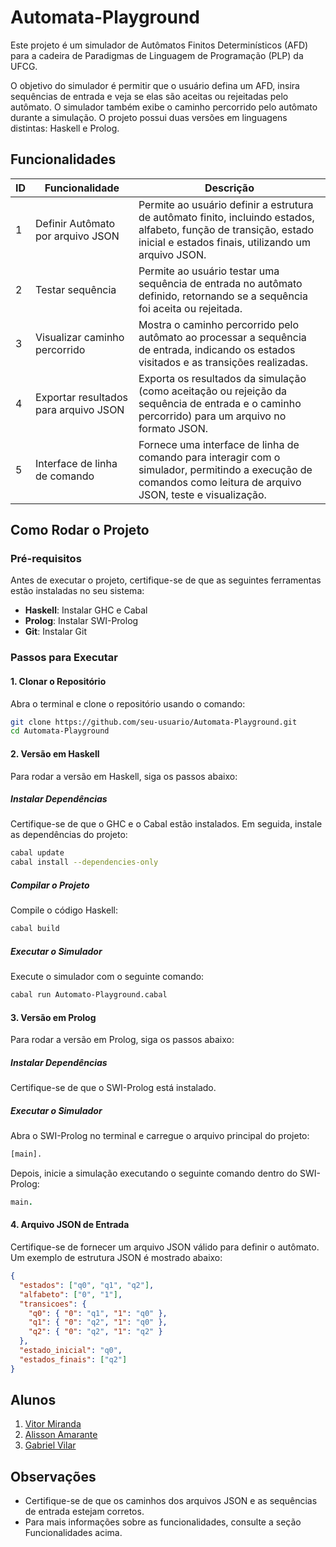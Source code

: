 # Automata-Playground

Este projeto é um simulador de Autômatos Finitos Determinísticos (AFD) para a cadeira de Paradigmas de Linguagem de Programação (PLP) da UFCG.

O objetivo do simulador é permitir que o usuário defina um AFD, insira sequências de entrada e veja se elas são aceitas ou rejeitadas pelo autômato. O simulador também exibe o caminho percorrido pelo autômato durante a simulação. O projeto possui duas versões em linguagens distintas: Haskell e Prolog.

## Funcionalidades

| ID | Funcionalidade | Descrição |
|----|--------------|-------------|
| 1 | Definir Autômato por arquivo JSON | Permite ao usuário definir a estrutura de autômato finito, incluindo estados, alfabeto, função de transição, estado inicial e estados finais, utilizando um arquivo JSON. |
| 2 | Testar sequência | Permite ao usuário testar uma sequência de entrada no autômato definido, retornando se a sequência foi aceita ou rejeitada. |
| 3 | Visualizar caminho percorrido | Mostra o caminho percorrido pelo autômato ao processar a sequência de entrada, indicando os estados visitados e as transições realizadas. |
| 4 | Exportar resultados para arquivo JSON | Exporta os resultados da simulação (como aceitação ou rejeição da sequência de entrada e o caminho percorrido) para um arquivo no formato JSON. |
| 5 | Interface de linha de comando | Fornece uma interface de linha de comando para interagir com o simulador, permitindo a execução de comandos como leitura de arquivo JSON, teste e visualização. |

## Como Rodar o Projeto

### Pré-requisitos

Antes de executar o projeto, certifique-se de que as seguintes ferramentas estão instaladas no seu sistema:

- **Haskell**: Instalar GHC e Cabal
- **Prolog**: Instalar SWI-Prolog
- **Git**: Instalar Git

### Passos para Executar

#### 1. Clonar o Repositório

Abra o terminal e clone o repositório usando o comando:

```sh
git clone https://github.com/seu-usuario/Automata-Playground.git
cd Automata-Playground
```

#### 2. Versão em Haskell

Para rodar a versão em Haskell, siga os passos abaixo:

##### Instalar Dependências

Certifique-se de que o GHC e o Cabal estão instalados. Em seguida, instale as dependências do projeto:

```sh
cabal update
cabal install --dependencies-only
```

##### Compilar o Projeto

Compile o código Haskell:

```sh
cabal build
```

##### Executar o Simulador

Execute o simulador com o seguinte comando:

```sh
cabal run Automato-Playground.cabal
```

#### 3. Versão em Prolog

Para rodar a versão em Prolog, siga os passos abaixo:

##### Instalar Dependências

Certifique-se de que o SWI-Prolog está instalado.

##### Executar o Simulador

Abra o SWI-Prolog no terminal e carregue o arquivo principal do projeto:

```sh
[main].
```

Depois, inicie a simulação executando o seguinte comando dentro do SWI-Prolog:

```prolog
main.
```

#### 4. Arquivo JSON de Entrada

Certifique-se de fornecer um arquivo JSON válido para definir o autômato. Um exemplo de estrutura JSON é mostrado abaixo:

```json
{
  "estados": ["q0", "q1", "q2"],
  "alfabeto": ["0", "1"],
  "transicoes": {
    "q0": { "0": "q1", "1": "q0" },
    "q1": { "0": "q2", "1": "q0" },
    "q2": { "0": "q2", "1": "q2" }
  },
  "estado_inicial": "q0",
  "estados_finais": ["q2"]
}
```

## Alunos

1. [Vitor Miranda](https://github.com/VitorMI)
2. [Alisson Amarante](https://github.com/alissonramarante)
3. [Gabriel Vilar](https://github.com/Gakjvc)

## Observações

- Certifique-se de que os caminhos dos arquivos JSON e as sequências de entrada estejam corretos.
- Para mais informações sobre as funcionalidades, consulte a seção Funcionalidades acima.
